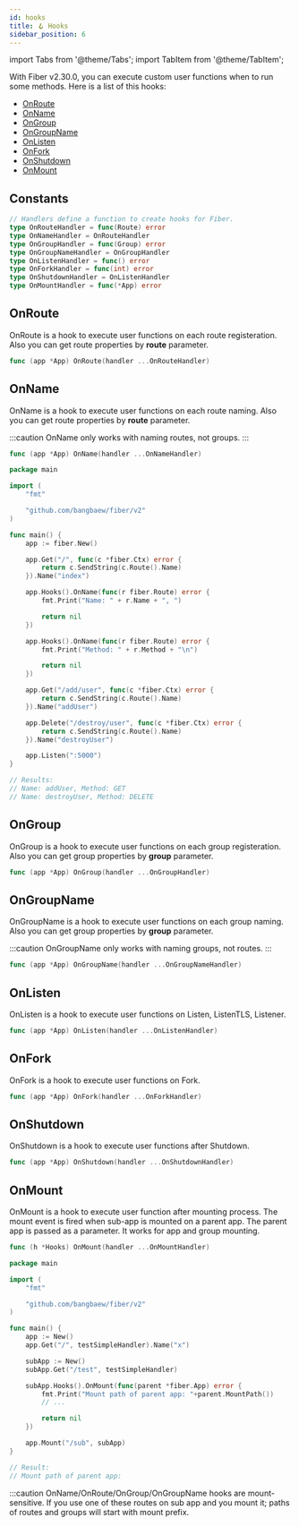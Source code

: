 ```yaml
---
id: hooks
title: 🪝 Hooks
sidebar_position: 6
---
```


import Tabs from '@theme/Tabs';
import TabItem from '@theme/TabItem';

With Fiber v2.30.0, you can execute custom user functions when to run some methods. Here is a list of this hooks:
- [OnRoute](#onroute)
- [OnName](#onname)
- [OnGroup](#ongroup)
- [OnGroupName](#ongroupname)
- [OnListen](#onlisten)
- [OnFork](#onfork)
- [OnShutdown](#onshutdown)
- [OnMount](#onmount)

## Constants
```go
// Handlers define a function to create hooks for Fiber.
type OnRouteHandler = func(Route) error
type OnNameHandler = OnRouteHandler
type OnGroupHandler = func(Group) error
type OnGroupNameHandler = OnGroupHandler
type OnListenHandler = func() error
type OnForkHandler = func(int) error
type OnShutdownHandler = OnListenHandler
type OnMountHandler = func(*App) error
```

## OnRoute

OnRoute is a hook to execute user functions on each route registeration. Also you can get route properties by **route** parameter.

```go title="Signature"
func (app *App) OnRoute(handler ...OnRouteHandler)
```

## OnName

OnName is a hook to execute user functions on each route naming. Also you can get route properties by **route** parameter.

:::caution
OnName only works with naming routes, not groups.
:::

```go title="Signature"
func (app *App) OnName(handler ...OnNameHandler)
```

<Tabs>
<TabItem value="onname-example" label="OnName Example">

```go
package main

import (
	"fmt"

	"github.com/bangbaew/fiber/v2"
)

func main() {
	app := fiber.New()

	app.Get("/", func(c *fiber.Ctx) error {
		return c.SendString(c.Route().Name)
	}).Name("index")

	app.Hooks().OnName(func(r fiber.Route) error {
		fmt.Print("Name: " + r.Name + ", ")

		return nil
	})

	app.Hooks().OnName(func(r fiber.Route) error {
		fmt.Print("Method: " + r.Method + "\n")

		return nil
	})

	app.Get("/add/user", func(c *fiber.Ctx) error {
		return c.SendString(c.Route().Name)
	}).Name("addUser")

	app.Delete("/destroy/user", func(c *fiber.Ctx) error {
		return c.SendString(c.Route().Name)
	}).Name("destroyUser")

	app.Listen(":5000")
}

// Results:
// Name: addUser, Method: GET
// Name: destroyUser, Method: DELETE
```
</TabItem>
</Tabs>

## OnGroup

OnGroup is a hook to execute user functions on each group registeration. Also you can get group properties by **group** parameter.

```go title="Signature"
func (app *App) OnGroup(handler ...OnGroupHandler)
```

## OnGroupName

OnGroupName is a hook to execute user functions on each group naming. Also you can get group properties by **group** parameter.

:::caution
OnGroupName only works with naming groups, not routes.
:::

```go title="Signature"
func (app *App) OnGroupName(handler ...OnGroupNameHandler)
```

## OnListen

OnListen is a hook to execute user functions on Listen, ListenTLS, Listener.

```go title="Signature"
func (app *App) OnListen(handler ...OnListenHandler)
```

## OnFork

OnFork is a hook to execute user functions on Fork.

```go title="Signature"
func (app *App) OnFork(handler ...OnForkHandler)
```

## OnShutdown

OnShutdown is a hook to execute user functions after Shutdown.

```go title="Signature"
func (app *App) OnShutdown(handler ...OnShutdownHandler)
```

## OnMount

OnMount is a hook to execute user function after mounting process. The mount event is fired when sub-app is mounted on a parent app. The parent app is passed as a parameter. It works for app and group mounting.

```go title="Signature"
func (h *Hooks) OnMount(handler ...OnMountHandler)
```

<Tabs>
<TabItem value="onmount-example" label="OnMount Example">

```go
package main

import (
	"fmt"

	"github.com/bangbaew/fiber/v2"
)

func main() {
	app := New()
	app.Get("/", testSimpleHandler).Name("x")

	subApp := New()
	subApp.Get("/test", testSimpleHandler)

	subApp.Hooks().OnMount(func(parent *fiber.App) error {
		fmt.Print("Mount path of parent app: "+parent.MountPath())
		// ...

		return nil
	})

	app.Mount("/sub", subApp)
}

// Result:
// Mount path of parent app:
```

</TabItem>
</Tabs>


:::caution
OnName/OnRoute/OnGroup/OnGroupName hooks are mount-sensitive. If you use one of these routes on sub app and you mount it; paths of routes and groups will start with mount prefix.
